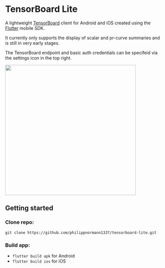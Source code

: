 # TensorBoard Lite

A lightweight [TensorBoard](https://github.com/tensorflow/tensorboard) client for Android and iOS created using the [Flutter](https://github.com/flutter/flutter) mobile SDK.

It currently only supports the display of scalar and pr-curve summaries and is still in very early stages.

The TensorBoard endpoint and basic auth credentials can be specifeid via the settings icon in the top right.

<img src="https://github.com/philippnormann1337/tensorboard-lite/blob/master/screen_capture.gif?raw=true" height="420px"/>

## Getting started

### Clone repo:

`git clone https://github.com/philippnormann1337/tensorboard-lite.git`

### Build app:

- `flutter build apk` for Android
- `flutter build ios` for iOS


